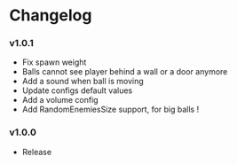 # Changelog

### v1.0.1

- Fix spawn weight
- Balls cannot see player behind a wall or a door anymore
- Add a sound when ball is moving
- Update configs default values
- Add a volume config
- Add RandomEnemiesSize support, for big balls !

### v1.0.0

- Release

